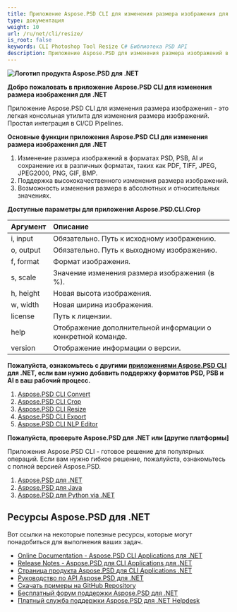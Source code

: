 ```yaml
---
title: Приложение Aspose.PSD CLI для изменения размера изображения для .NET
type: документация
weight: 10
url: /ru/net/cli/resize/
is_root: false
keywords: CLI Photoshop Tool Resize C# Библиотека PSD API
description: Приложение Aspose.PSD для изменения размера изображений в форматах PSD, PSB и AI. Автоматизация CI/CD без написания кода. Поддерживается изменение размера изображений и сохранение их в различных форматах, таких как PDF, TIFF, JPEG, JPEG2000, PNG, GIF, BMP. Для работы не требуется установленный Adobe Photoshop или Adobe Illustrator, и может выполняться из консоли без дополнительного кода.
---
```


**![Логотип продукта Aspose.PSD для .NET](home_1.png)**

**Добро пожаловать в приложение Aspose.PSD CLI для изменения размера изображения для .NET**

Приложение Aspose.PSD CLI для изменения размера изображения - это легкая консольная утилита для изменения размера изображений. Простая интеграция в CI/CD Pipelines.

**Основные функции приложения Aspose.PSD CLI для изменения размера изображения для .NET**

1. Изменение размера изображений в форматах PSD, PSB, AI и сохранение их в различных форматах, таких как PDF, TIFF, JPEG, JPEG2000, PNG, GIF, BMP.
2. Поддержка высококачественного изменения размера изображений.
3. Возможность изменения размера в абсолютных и относительных значениях.

**Доступные параметры для приложения Aspose.PSD.CLI.Crop**

| **Аргумент** | **Описание**                           |
|:-------------|:------------------------------------------|
| i, input     | Обязательно. Путь к исходному изображению.        |
| o, output    | Обязательно. Путь к выходному изображению.       |
| f, format    | Формат изображения.               |
| s, scale     | Значение изменения размера изображения (в %).        |
| h, height    | Новая высота изображения.                  |
| w, width     | Новая ширина изображения.                   |
| license      | Путь к лицензии.                      |
| help         | Отображение дополнительной информации о конкретной команде. |
| version      | Отображение информации о версии.              |


**Пожалуйста, ознакомьтесь с другими [приложениями Aspose.PSD CLI](https://docs.aspose.com/psd/net/cli) для .NET, если вам нужно добавить поддержку форматов PSD, PSB и AI в ваш рабочий процесс.**

1. [Aspose.PSD CLI Convert](/ru/psd/net/cli/convert)
2. [Aspose.PSD CLI Crop](/ru/psd/net/cli/crop)
3. [Aspose.PSD CLI Resize](/ru/psd/net/cli/resize)
4. [Aspose.PSD CLI Export](/ru/psd/net/cli/export)
5. [Aspose.PSD CLI NLP Editor](/ru/psd/net/cli/nlp-editor)

**Пожалуйста, проверьте Aspose.PSD для .NET или [другие платформы]**

Приложения Aspose.PSD CLI - готовое решение для популярных операций. Если вам нужно гибкое решение, пожалуйста, ознакомьтесь с полной версией Aspose.PSD.

1. [Aspose.PSD для .NET](https://releases.aspose.com/psd/net/)
2. [Aspose.PSD для Java](https://releases.aspose.com/psd/java/)
3. [Aspose.PSD для Python via .NET](https://releases.aspose.com/psd/python-net/)

## **Ресурсы Aspose.PSD для .NET**

Вот ссылки на некоторые полезные ресурсы, которые могут понадобиться для выполнения ваших задач.

- [Online Documentation - Aspose.PSD CLI Applications для .NET](/ru/psd/net/cli/conversion)
- [Release Notes - Aspose.PSD для CLI Applications для .NET](/ru/psd/net/cli/conversion/release-notes/)
- [Страница продукта Aspose.PSD для CLI Applications .NET](https://products.aspose.com/psd/net/cli)
- [Руководство по API Aspose.PSD для .NET](https://reference.aspose.com/net/psd)
- [Скачать примеры на GitHub Repository](https://github.com/aspose-psd/CLI-Applications)
- [Бесплатный форум поддержки Aspose.PSD для .NET](https://forum.aspose.com/c/psd)
- [Платный служба поддержки Aspose.PSD для .NET Helpdesk](https://helpdesk.aspose.com/)
